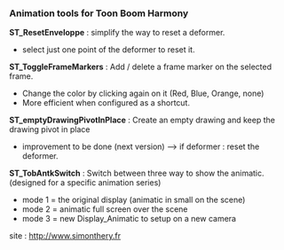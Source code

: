 ### Animation tools for Toon Boom Harmony ###

**ST_ResetEnveloppe** : simplify the way to reset a deformer.
* select just one point of the deformer to reset it.

**ST_ToggleFrameMarkers** : Add / delete a frame marker on the selected frame. 
* Change the color by clicking again on it (Red, Blue, Orange, none)
* More efficient when configured as a shortcut.

**ST_emptyDrawingPivotInPlace** : Create an empty drawing and keep the drawing pivot in place
- improvement to be done (next version) --> if deformer : reset the deformer.

**ST_TobAntkSwitch** : Switch between three way to show the animatic. (designed for a specific animation series)
* mode 1 = the original display (animatic in small on the scene)
* mode 2 = animatic full screen over the scene
* mode 3 = new Display_Animatic to setup on a new camera

site : http://www.simonthery.fr 

